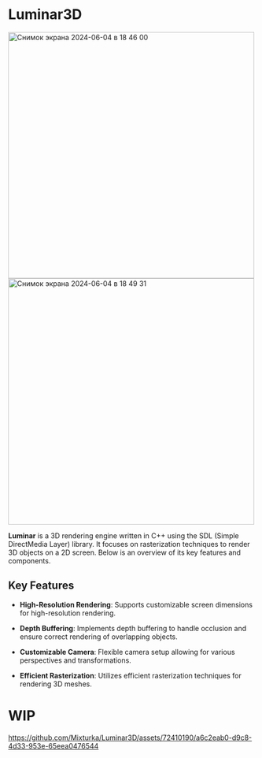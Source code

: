 # Luminar3D
<img width="500" alt="Снимок экрана 2024-06-04 в 18 46 00"
src="https://github.com/Mixturka/Luminar3D/assets/72410190/1b95fc54-4149-492b-acbc-a90eac94ddb5"> 
<img width="500" alt="Снимок экрана 2024-06-04 в 18 49 31" src="https://github.com/Mixturka/Luminar3D/assets/72410190/739b7f1c-076e-48df-ba42-82465b0c1a18">

**Luminar** is a 3D rendering engine written in C++ using the SDL (Simple DirectMedia Layer) library. It focuses on rasterization techniques to render 3D objects on a 2D screen. Below is an overview of its key features and components.

## Key Features

- **High-Resolution Rendering**: Supports customizable screen dimensions for high-resolution rendering.
- **Depth Buffering**: Implements depth buffering to handle occlusion and ensure correct rendering of overlapping objects.

- **Customizable Camera**: Flexible camera setup allowing for various perspectives and transformations.
- **Efficient Rasterization**: Utilizes efficient rasterization techniques for rendering 3D meshes.


# WIP

https://github.com/Mixturka/Luminar3D/assets/72410190/a6c2eab0-d9c8-4d33-953e-65eea0476544




